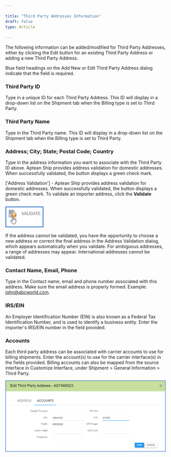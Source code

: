 ```yaml
---

title: "Third Party Addresses Information"
draft: false
type: Article

---
```


The following information can be added/modified for Third Party Addresses, either by clicking the Edit button for an existing Third Party Address or adding a new Third Party Address.

Blue field headings on the Add New or Edit Third Party Address dialog indicate that the field is required.

### Third Party ID

Type in a unique ID for each Third Party Address. This ID will display in a drop-down list on the Shipment tab when the Billing type is set to Third Party.

### Third Party Name

Type in the Third Party name. This ID will display in a drop-down list on the Shipment tab when the Billing type is set to Third Party.

### Address; City; State; Postal Code; Country

Type in the address information you want to associate with the Third Party ID above. Aptean Ship provides address validation for domestic addresses. When successfully validated, the button displays a green check mark.

['Address Validation'] - Aptean Ship provides address validation for domestic addresses. When successfully validated, the button displays a green check mark. To validate an importer address, click the **Validate** button.

![](assets/images/brokers-validate.png)

If the address cannot be validated, you have the opportunity to choose a new address or correct the final address in the Address Validation dialog, which appears automatically when you validate. For ambiguous addresses, a range of addresses may appear. International addresses cannot be validated.

### Contact Name, Email, Phone

Type in the Contact name, email and phone number associated with this address. Make sure the email address is properly formed. Example: [john@abcworld.com](mailto:john@abcworld.com).

### IRS/EIN

An Employer Identification Number (EIN) is also known as a Federal Tax Identification Number, and is used to identify a business entity. Enter the importer's IRS/EIN number in the field provided.

### Accounts

Each third party address can be associated with carrier accounts to use for billing shipments. Enter the account(s) to use for the carrier interface(s) in the fields provided. Billing accounts can also be mapped from the source interface in Customize Interface, under Shipment > General Information > Third Party.

![3rdpartyaddresses-5.](assets/images/3rdpartyaddresses-5.png)
